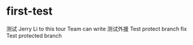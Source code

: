 # first-test
测试
Jerry Li to this tour 
Team can write
测试外援
Test protect branch
fix Test protected branch
